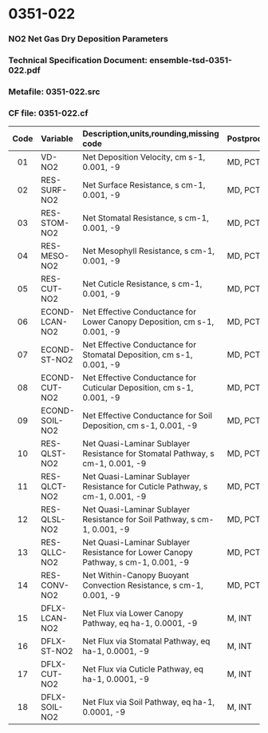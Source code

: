 # 0351-022
### NO2 Net Gas Dry Deposition Parameters
### Technical Specification Document: ensemble-tsd-0351-022.pdf
### Metafile: 0351-022.src
### CF file: 0351-022.cf
|Code|Variable|Description,units,rounding,missing code|Postprocessing|
|:-:|:-|:-|:-|
|01|VD-NO2|Net Deposition Velocity, cm s-1, 0.001, -9|MD, PCT, 50|
|02|RES-SURF-NO2|Net Surface Resistance, s cm-1, 0.001, -9|MD, PCT, 50|
|03|RES-STOM-NO2|Net Stomatal Resistance, s cm-1, 0.001, -9|MD, PCT, 50|
|04|RES-MESO-NO2|Net Mesophyll Resistance, s cm-1, 0.001, -9|MD, PCT, 50|
|05|RES-CUT-NO2|Net Cuticle Resistance, s cm-1, 0.001, -9|MD, PCT, 50|
|06|ECOND-LCAN-NO2|Net Effective Conductance for Lower Canopy Deposition, cm s-1, 0.001, -9|MD, PCT, 50|
|07|ECOND-ST-NO2|Net Effective Conductance for Stomatal Deposition, cm s-1, 0.001, -9|MD, PCT, 50|
|08|ECOND-CUT-NO2|Net Effective Conductance for Cuticular Deposition, cm s-1, 0.001, -9|MD, PCT, 50|
|09|ECOND-SOIL-NO2|Net Effective Conductance for Soil Deposition, cm s-1, 0.001, -9|MD, PCT, 50|
|10|RES-QLST-NO2|Net Quasi-Laminar Sublayer Resistance for Stomatal Pathway, s cm-1, 0.001, -9|MD, PCT, 50|
|11|RES-QLCT-NO2|Net Quasi-Laminar Sublayer Resistance for Cuticle Pathway, s cm-1, 0.001, -9|MD, PCT, 50|
|12|RES-QLSL-NO2|Net Quasi-Laminar Sublayer Resistance for Soil  Pathway, s cm-1, 0.001, -9|MD, PCT, 50|
|13|RES-QLLC-NO2|Net Quasi-Laminar Sublayer Resistance for Lower Canopy Pathway, s cm-1, 0.001, -9|MD, PCT, 50|
|14|RES-CONV-NO2|Net Within-Canopy Buoyant Convection Resistance, s cm-1, 0.001, -9|MD, PCT, 50|
|15|DFLX-LCAN-NO2|Net Flux via Lower Canopy Pathway, eq ha-1, 0.0001, -9|M, INT|
|16|DFLX-ST-NO2|Net Flux via Stomatal Pathway, eq ha-1, 0.0001, -9|M, INT|
|17|DFLX-CUT-NO2|Net Flux via Cuticle Pathway, eq ha-1, 0.0001, -9|M, INT|
|18|DFLX-SOIL-NO2|Net Flux via Soil Pathway, eq ha-1, 0.0001, -9|M, INT|
